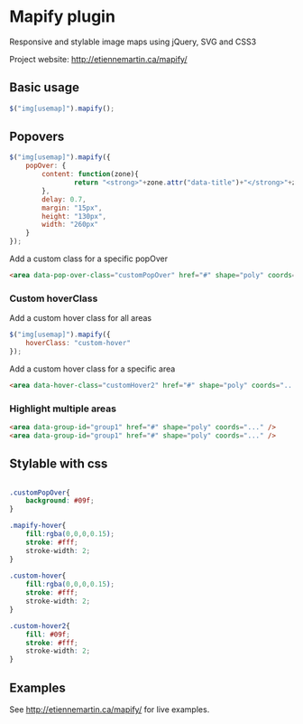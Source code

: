 # Mapify plugin

Responsive and stylable image maps using jQuery, SVG and CSS3

Project website: http://etiennemartin.ca/mapify/
 
## Basic usage

```javascript
$("img[usemap]").mapify();
```

## Popovers

```javascript
$("img[usemap]").mapify({
	popOver: {
  		content: function(zone){ 
  				return "<strong>"+zone.attr("data-title")+"</strong>"+zone.attr("data-nbmembre")+" Members";
  		},
  		delay: 0.7,
  		margin: "15px",
  		height: "130px",
  		width: "260px"
  	}
});
```    
Add a custom class for a specific popOver
```html
<area data-pop-over-class="customPopOver" href="#" shape="poly" coords="..." />
``` 

### Custom hoverClass
Add a custom hover class for all areas

```javascript
$("img[usemap]").mapify({
	hoverClass: "custom-hover"
});  
```  
Add a custom hover class for a specific area
```html
<area data-hover-class="customHover2" href="#" shape="poly" coords="..." />
``` 

### Highlight multiple areas
  
```html
<area data-group-id="group1" href="#" shape="poly" coords="..." />
<area data-group-id="group1" href="#" shape="poly" coords="..." />
``` 
    
## Stylable with css

```css

.customPopOver{
	background: #09f;
}

.mapify-hover{
	fill:rgba(0,0,0,0.15);
	stroke: #fff;
	stroke-width: 2;
}
	
.custom-hover{
	fill:rgba(0,0,0,0.15);
	stroke: #fff;
	stroke-width: 2;
}

.custom-hover2{
	fill: #09f;
	stroke: #fff;
	stroke-width: 2;
}
```

## Examples

See http://etiennemartin.ca/mapify/ for live examples.
